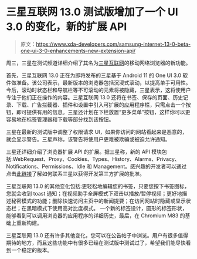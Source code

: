 # 三星互联网 13.0 测试版增加了一个 UI 3.0 的变化，新的扩展 API

> 原文：<https://www.xda-developers.com/samsung-internet-13-0-beta-one-ui-3-0-enhancements-new-extension-api/>

周三，三星在测试频道详细介绍了其名为[三星互联网](https://www.xda-developers.com/tag/samsung-internet/)的移动网络浏览器的新功能。

首先，三星互联网 13.0 正在为即将发布的三星基于 Android 11 的 One UI 3.0 软件做准备。该公司表示，最新版本的浏览器包括沉浸式滚动，以提高单手可用性。今后，滚动时状态栏和导航栏等不可滚动的元素将被隐藏，三星表示，这将使用户专注于他们正在操作的内容。三星互联网 13.0 还将在书签、保存的页面、历史记录、下载、广告拦截器、插件和设置中引入可扩展的应用程序栏，只需点击一个按钮，即可提供有用的信息。三星还计划在下栏放置“更多菜单”按钮，这样你可以更容易地在标签管理器和下载等部分找到该按钮。

三星在最新的测试版中调整了权限请求 UI，如果你访问的网站看起来是恶意的，就会显示警告。三星声称，该警告将使用户更难被欺骗或被迫允许通知。

三星还详细介绍了浏览器扩展 API 的扩展。据三星称，新的 API 模块包括:WebRequest、Proxy、Cookies、Types、History、Alarms、Privacy、Notifications、Permissions、Idle 和 Management。感兴趣的开发者可以通过点击[此链接](https://developer.samsung.com/internet/android/extensions-dev-overview.html)了解如何联系三星以获得开发第三方扩展的批准。

三星互联网 13.0 的其他变化包括:更轻松地编辑您的书签，只要您按下书签图标，您就会收到 toast 通知；在视频助手全屏模式下双击以播放/暂停视频；更好地描述秘密模式的功能；删除快速访问主页中的新闻提要；在访问网站时隐藏或显示状态栏；在黑暗模式下使用高对比度模式。 一个新的标签设计，圆形的标签形状，能够看到可以调用浏览器的应用程序的详细历史，最后，在 Chromium M83 的基础上重新构建。

三星互联网 13.0 还有许多其他变化，您可以在公告帖子中浏览。用户有很多值得期待的地方，而且这些功能中有很多已经在测试版中测试过了，希望我们能尽快看到一个稳定的版本。
